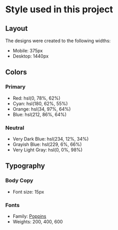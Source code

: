# Style used in this project

## Layout

The designs were created to the following widths:

- Mobile: 375px
- Desktop: 1440px

## Colors

  ### Primary

  - Red: hsl(0, 78%, 62%)
  - Cyan: hsl(180, 62%, 55%)
  - Orange: hsl(34, 97%, 64%)
  - Blue: hsl(212, 86%, 64%)

  ### Neutral

  - Very Dark Blue: hsl(234, 12%, 34%)
  - Grayish Blue: hsl(229, 6%, 66%)
  - Very Light Gray: hsl(0, 0%, 98%)

## Typography

  ### Body Copy

  - Font size: 15px

  ### Fonts

  - Family: [Poppins](https://fonts.google.com/specimen/Poppins)
  - Weights: 200, 400, 600

